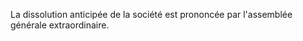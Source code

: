   
 La dissolution anticipée de la société est prononcée par l'assemblée générale extraordinaire.  

  
